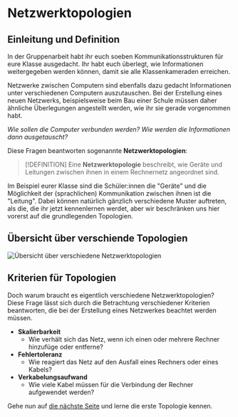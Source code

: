 # Netzwerktopologien

## Einleitung und Definition

In der Gruppenarbeit habt ihr euch soeben Kommunikationsstrukturen für eure Klasse ausgedacht. Ihr habt euch überlegt, wie Informationen weitergegeben werden können, damit sie alle Klassenkameraden erreichen.

Netzwerke zwischen Computern sind ebenfalls dazu gedacht Informationen unter verschiedenen Computern auszutauschen. Bei der Erstellung eines neuen Netzwerks, beispielsweise beim Bau einer Schule müssen daher ähnliche Überlegungen angestellt werden, wie ihr sie gerade vorgenommen habt.

*Wie sollen die Computer verbunden werden? Wie werden die Informationen dann ausgetauscht?*

Diese Fragen beantworten sogenannte **Netzwerktopologien**:

> [!DEFINITION]
> Eine **Netzwerktopologie** beschreibt, wie Geräte und Leitungen zwischen ihnen in einem Rechnernetz angeordnet sind.

Im Beispiel eurer Klasse sind die Schüler:innen die "Geräte" und die Möglichkeit der (sprachlichen) Kommunikation zwischen ihnen ist die "Leitung". Dabei können natürlich gänzlich verschiedene Muster auftreten, als die, die ihr jetzt kennenlernen werdet, aber wir beschränken uns hier vorerst auf die grundlegenden Topologien.

## Übersicht über verschiende Topologien

![Übersicht über verschiedene Netzwerktopologien](https://upload.wikimedia.org/wikipedia/commons/a/af/NetzwerkTopologien.png 'Übersicht über einige Netzwerktopologien')

## Kriterien für Topologien

Doch warum braucht es eigentlich verschiedene Netzwerktopologien? Diese Frage lässt sich durch die Betrachtung verschiedener Kriterien beantworten, die bei der Erstellung eines Netzwerkes beachtet werden müssen.

- **Skalierbarkeit**
  - Wie verhält sich das Netz, wenn ich einen oder mehrere Rechner hinzufüge oder entferne?
- **Fehlertoleranz**
  - Wie reagiert das Netz auf den Ausfall eines Rechners oder eines Kabels?
- **Verkabelungsaufwand**
  - Wie viele Kabel müssen für die Verbindung der Rechner aufgewendet werden?


Gehe nun auf [die nächste Seite](/bus) und lerne die erste Topologie kennen.

